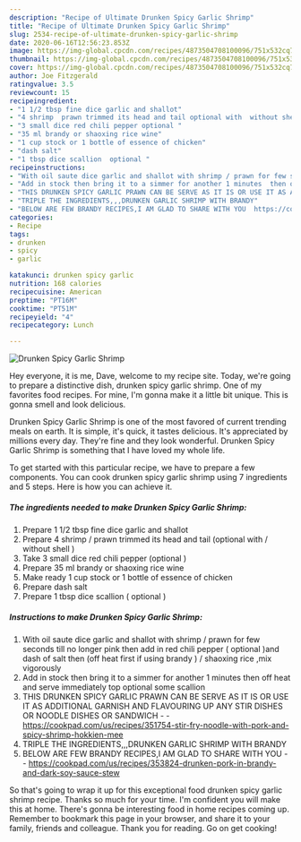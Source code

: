 ```yaml
---
description: "Recipe of Ultimate Drunken Spicy Garlic Shrimp"
title: "Recipe of Ultimate Drunken Spicy Garlic Shrimp"
slug: 2534-recipe-of-ultimate-drunken-spicy-garlic-shrimp
date: 2020-06-16T12:56:23.853Z
image: https://img-global.cpcdn.com/recipes/4873504708100096/751x532cq70/drunken-spicy-garlic-shrimp-recipe-main-photo.jpg
thumbnail: https://img-global.cpcdn.com/recipes/4873504708100096/751x532cq70/drunken-spicy-garlic-shrimp-recipe-main-photo.jpg
cover: https://img-global.cpcdn.com/recipes/4873504708100096/751x532cq70/drunken-spicy-garlic-shrimp-recipe-main-photo.jpg
author: Joe Fitzgerald
ratingvalue: 3.5
reviewcount: 15
recipeingredient:
- "1 1/2 tbsp fine dice garlic and shallot"
- "4 shrimp  prawn trimmed its head and tail optional with  without shell "
- "3 small dice red chili pepper optional "
- "35 ml brandy or shaoxing rice wine"
- "1 cup stock or 1 bottle of essence of chicken"
- "dash salt"
- "1 tbsp dice scallion  optional "
recipeinstructions:
- "With oil saute dice garlic and shallot with shrimp / prawn for few seconds till no longer pink  then add in red chili pepper ( optional )and dash of salt then (off heat first if using brandy )  / shaoxing rice ,mix vigorously"
- "Add in stock then bring it to a simmer for another 1 minutes  then off heat and serve immediately top optional some scallion"
- "THIS DRUNKEN SPICY GARLIC PRAWN CAN BE SERVE AS IT IS OR USE IT AS ADDITIONAL GARNISH AND FLAVOURING UP ANY STIR DISHES OR NOODLE DISHES OR SANDWICH  https://cookpad.com/us/recipes/351754-stir-fry-noodle-with-pork-and-spicy-shrimp-hokkien-mee"
- "TRIPLE THE INGREDIENTS,,,DRUNKEN GARLIC SHRIMP WITH BRANDY"
- "BELOW ARE FEW BRANDY RECIPES,I AM GLAD TO SHARE WITH YOU  https://cookpad.com/us/recipes/353824-drunken-pork-in-brandy-and-dark-soy-sauce-stew"
categories:
- Recipe
tags:
- drunken
- spicy
- garlic

katakunci: drunken spicy garlic 
nutrition: 168 calories
recipecuisine: American
preptime: "PT16M"
cooktime: "PT51M"
recipeyield: "4"
recipecategory: Lunch

---
```



![Drunken Spicy Garlic Shrimp](https://img-global.cpcdn.com/recipes/4873504708100096/751x532cq70/drunken-spicy-garlic-shrimp-recipe-main-photo.jpg)

Hey everyone, it is me, Dave, welcome to my recipe site. Today, we're going to prepare a distinctive dish, drunken spicy garlic shrimp. One of my favorites food recipes. For mine, I'm gonna make it a little bit unique. This is gonna smell and look delicious.



Drunken Spicy Garlic Shrimp is one of the most favored of current trending meals on earth. It is simple, it's quick, it tastes delicious. It's appreciated by millions every day. They're fine and they look wonderful. Drunken Spicy Garlic Shrimp is something that I have loved my whole life.


To get started with this particular recipe, we have to prepare a few components. You can cook drunken spicy garlic shrimp using 7 ingredients and 5 steps. Here is how you can achieve it.

<!--inarticleads1-->

##### The ingredients needed to make Drunken Spicy Garlic Shrimp:

1. Prepare 1 1/2 tbsp fine dice garlic and shallot
1. Prepare 4 shrimp / prawn trimmed its head and tail (optional with / without shell )
1. Take 3 small dice red chili pepper (optional )
1. Prepare 35 ml brandy or shaoxing rice wine
1. Make ready 1 cup stock or 1 bottle of essence of chicken
1. Prepare dash salt
1. Prepare 1 tbsp dice scallion ( optional )




<!--inarticleads2-->

##### Instructions to make Drunken Spicy Garlic Shrimp:

1. With oil saute dice garlic and shallot with shrimp / prawn for few seconds till no longer pink  then add in red chili pepper ( optional )and dash of salt then (off heat first if using brandy )  / shaoxing rice ,mix vigorously
1. Add in stock then bring it to a simmer for another 1 minutes  then off heat and serve immediately top optional some scallion
1. THIS DRUNKEN SPICY GARLIC PRAWN CAN BE SERVE AS IT IS OR USE IT AS ADDITIONAL GARNISH AND FLAVOURING UP ANY STIR DISHES OR NOODLE DISHES OR SANDWICH -  - https://cookpad.com/us/recipes/351754-stir-fry-noodle-with-pork-and-spicy-shrimp-hokkien-mee
1. TRIPLE THE INGREDIENTS,,,DRUNKEN GARLIC SHRIMP WITH BRANDY
1. BELOW ARE FEW BRANDY RECIPES,I AM GLAD TO SHARE WITH YOU -  - https://cookpad.com/us/recipes/353824-drunken-pork-in-brandy-and-dark-soy-sauce-stew




So that's going to wrap it up for this exceptional food drunken spicy garlic shrimp recipe. Thanks so much for your time. I'm confident you will make this at home. There's gonna be interesting food in home recipes coming up. Remember to bookmark this page in your browser, and share it to your family, friends and colleague. Thank you for reading. Go on get cooking!
